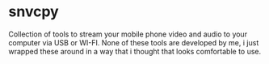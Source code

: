 # snvcpy
Collection of tools to stream your mobile phone video and audio to your computer via USB or WI-FI. None of these tools are developed by me, i just wrapped these around in a way that i thought that looks comfortable to use.
